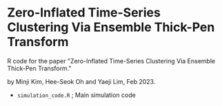 # Zero-Inflated Time-Series Clustering Via Ensemble Thick-Pen Transform

R code for the paper "Zero-Inflated Time-Series Clustering Via Ensemble Thick-Pen Transform."

by Minji Kim, Hee-Seok Oh and Yaeji Lim, Feb 2023.

* ``simulation_code.R`` ; Main simulation code
